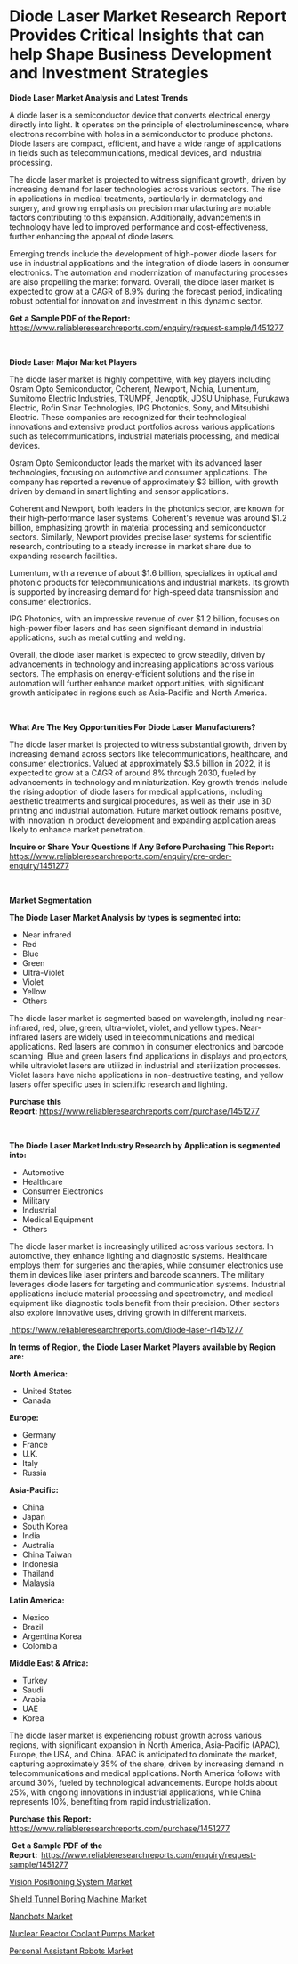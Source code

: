 <p><h1>Diode Laser Market Research Report Provides Critical Insights that can help Shape Business Development and Investment Strategies</h1></p><p><strong>Diode Laser Market Analysis and Latest Trends</strong></p>
<p><p>A diode laser is a semiconductor device that converts electrical energy directly into light. It operates on the principle of electroluminescence, where electrons recombine with holes in a semiconductor to produce photons. Diode lasers are compact, efficient, and have a wide range of applications in fields such as telecommunications, medical devices, and industrial processing.</p><p>The diode laser market is projected to witness significant growth, driven by increasing demand for laser technologies across various sectors. The rise in applications in medical treatments, particularly in dermatology and surgery, and growing emphasis on precision manufacturing are notable factors contributing to this expansion. Additionally, advancements in technology have led to improved performance and cost-effectiveness, further enhancing the appeal of diode lasers.</p><p>Emerging trends include the development of high-power diode lasers for use in industrial applications and the integration of diode lasers in consumer electronics. The automation and modernization of manufacturing processes are also propelling the market forward. Overall, the diode laser market is expected to grow at a CAGR of 8.9% during the forecast period, indicating robust potential for innovation and investment in this dynamic sector.</p></p>
<p><strong>Get a Sample PDF of the Report:&nbsp;</strong> <a href="https://www.reliableresearchreports.com/enquiry/request-sample/1451277?utm_campaign=37&utm_medium=2&utm_source=Github&utm_content=ia&utm_term=17022025&utm_id=diode-laser">https://www.reliableresearchreports.com/enquiry/request-sample/1451277</a></p>
<p>&nbsp;</p>
<p><strong>Diode Laser Major Market Players</strong></p>
<p><p>The diode laser market is highly competitive, with key players including Osram Opto Semiconductor, Coherent, Newport, Nichia, Lumentum, Sumitomo Electric Industries, TRUMPF, Jenoptik, JDSU Uniphase, Furukawa Electric, Rofin Sinar Technologies, IPG Photonics, Sony, and Mitsubishi Electric. These companies are recognized for their technological innovations and extensive product portfolios across various applications such as telecommunications, industrial materials processing, and medical devices.</p><p>Osram Opto Semiconductor leads the market with its advanced laser technologies, focusing on automotive and consumer applications. The company has reported a revenue of approximately $3 billion, with growth driven by demand in smart lighting and sensor applications.</p><p>Coherent and Newport, both leaders in the photonics sector, are known for their high-performance laser systems. Coherent's revenue was around $1.2 billion, emphasizing growth in material processing and semiconductor sectors. Similarly, Newport provides precise laser systems for scientific research, contributing to a steady increase in market share due to expanding research facilities.</p><p>Lumentum, with a revenue of about $1.6 billion, specializes in optical and photonic products for telecommunications and industrial markets. Its growth is supported by increasing demand for high-speed data transmission and consumer electronics.</p><p>IPG Photonics, with an impressive revenue of over $1.2 billion, focuses on high-power fiber lasers and has seen significant demand in industrial applications, such as metal cutting and welding.</p><p>Overall, the diode laser market is expected to grow steadily, driven by advancements in technology and increasing applications across various sectors. The emphasis on energy-efficient solutions and the rise in automation will further enhance market opportunities, with significant growth anticipated in regions such as Asia-Pacific and North America.</p></p>
<p>&nbsp;</p>
<p><strong>What Are The Key Opportunities For Diode Laser Manufacturers?</strong></p>
<p><p>The diode laser market is projected to witness substantial growth, driven by increasing demand across sectors like telecommunications, healthcare, and consumer electronics. Valued at approximately $3.5 billion in 2022, it is expected to grow at a CAGR of around 8% through 2030, fueled by advancements in technology and miniaturization. Key growth trends include the rising adoption of diode lasers for medical applications, including aesthetic treatments and surgical procedures, as well as their use in 3D printing and industrial automation. Future market outlook remains positive, with innovation in product development and expanding application areas likely to enhance market penetration.</p></p>
<p><strong>Inquire or Share Your Questions If Any Before Purchasing This Report:</strong> <a href="https://www.reliableresearchreports.com/enquiry/pre-order-enquiry/1451277?utm_campaign=37&utm_medium=2&utm_source=Github&utm_content=ia&utm_term=17022025&utm_id=diode-laser">https://www.reliableresearchreports.com/enquiry/pre-order-enquiry/1451277</a></p>
<p>&nbsp;</p>
<p><strong>Market Segmentation</strong></p>
<p><strong>The Diode Laser Market Analysis by types is segmented into:</strong></p>
<p><ul><li>Near infrared</li><li>Red</li><li>Blue</li><li>Green</li><li>Ultra-Violet</li><li>Violet</li><li>Yellow</li><li>Others</li></ul></p>
<p><p>The diode laser market is segmented based on wavelength, including near-infrared, red, blue, green, ultra-violet, violet, and yellow types. Near-infrared lasers are widely used in telecommunications and medical applications. Red lasers are common in consumer electronics and barcode scanning. Blue and green lasers find applications in displays and projectors, while ultraviolet lasers are utilized in industrial and sterilization processes. Violet lasers have niche applications in non-destructive testing, and yellow lasers offer specific uses in scientific research and lighting.</p></p>
<p><strong>Purchase this Report:&nbsp;</strong><a href="https://www.reliableresearchreports.com/purchase/1451277?utm_campaign=37&utm_medium=2&utm_source=Github&utm_content=ia&utm_term=17022025&utm_id=diode-laser">https://www.reliableresearchreports.com/purchase/1451277</a></p>
<p>&nbsp;</p>
<p><strong>The Diode Laser Market Industry Research by Application is segmented into:</strong></p>
<p><ul><li>Automotive</li><li>Healthcare</li><li>Consumer Electronics</li><li>Military</li><li>Industrial</li><li>Medical Equipment</li><li>Others</li></ul></p>
<p><p>The diode laser market is increasingly utilized across various sectors. In automotive, they enhance lighting and diagnostic systems. Healthcare employs them for surgeries and therapies, while consumer electronics use them in devices like laser printers and barcode scanners. The military leverages diode lasers for targeting and communication systems. Industrial applications include material processing and spectrometry, and medical equipment like diagnostic tools benefit from their precision. Other sectors also explore innovative uses, driving growth in different markets.</p></p>
<p><a href="https://www.reliableresearchreports.com/diode-laser-r1451277?utm_campaign=37&utm_medium=2&utm_source=Github&utm_content=ia&utm_term=17022025&utm_id=diode-laser">&nbsp;https://www.reliableresearchreports.com/diode-laser-r1451277</a></p>
<p><strong>In terms of Region, the Diode Laser Market Players available by Region are:</strong></p>
<p>
    <p> <strong> North America: </strong>
        <ul>
            <li>United States</li>
            <li>Canada</li>
        </ul>
        </p> 
    <p> <strong> Europe: </strong>
        <ul>
            <li>Germany</li>
            <li>France</li>
            <li>U.K.</li>
            <li>Italy</li>
            <li>Russia</li>
        </ul>
        </p> 
    <p> <strong> Asia-Pacific: </strong>
        <ul>
            <li>China</li>
            <li>Japan</li>
            <li>South Korea</li>
            <li>India</li>
            <li>Australia</li>
            <li>China Taiwan</li>
            <li>Indonesia</li>
            <li>Thailand</li>
            <li>Malaysia</li>
        </ul>
        </p> 
    <p> <strong> Latin America: </strong>
        <ul>
            <li>Mexico</li>
            <li>Brazil</li>
            <li>Argentina Korea</li>
            <li>Colombia</li>
        </ul>
        </p> 
    <p> <strong> Middle East & Africa: </strong>
        <ul>
            <li>Turkey</li>
            <li>Saudi</li>
            <li>Arabia</li>
            <li>UAE</li>
            <li>Korea</li>
        </ul>
    </p>
    </p>
<p><p>The diode laser market is experiencing robust growth across various regions, with significant expansion in North America, Asia-Pacific (APAC), Europe, the USA, and China. APAC is anticipated to dominate the market, capturing approximately 35% of the share, driven by increasing demand in telecommunications and medical applications. North America follows with around 30%, fueled by technological advancements. Europe holds about 25%, with ongoing innovations in industrial applications, while China represents 10%, benefiting from rapid industrialization.</p></p>
<p><strong>Purchase this Report: </strong><a href="https://www.reliableresearchreports.com/purchase/1451277?utm_campaign=37&utm_medium=2&utm_source=Github&utm_content=ia&utm_term=17022025&utm_id=diode-laser">https://www.reliableresearchreports.com/purchase/1451277</a></p>
<p>&nbsp;<strong>Get a Sample PDF of the Report:&nbsp;&nbsp;</strong><a href="https://www.reliableresearchreports.com/enquiry/request-sample/1451277?utm_campaign=37&utm_medium=2&utm_source=Github&utm_content=ia&utm_term=17022025&utm_id=diode-laser">https://www.reliableresearchreports.com/enquiry/request-sample/1451277</a></p>
<p><strong></strong></p>
<p><p><a href="https://github.com/scaseiargas/Market-Research-Report-List-1/blob/main/vision-positioning-system-market.md?utm_campaign=37&utm_medium=2&utm_source=Github&utm_content=ia&utm_term=17022025&utm_id=diode-laser">Vision Positioning System Market</a></p><p><a href="https://github.com/ngozudapshi/Market-Research-Report-List-1/blob/main/shield-tunnel-boring-machine-market.md?utm_campaign=37&utm_medium=2&utm_source=Github&utm_content=ia&utm_term=17022025&utm_id=diode-laser">Shield Tunnel Boring Machine Market</a></p><p><a href="https://github.com/ramraomeyie/Market-Research-Report-List-1/blob/main/nanobots-market.md?utm_campaign=37&utm_medium=2&utm_source=Github&utm_content=ia&utm_term=17022025&utm_id=diode-laser">Nanobots Market</a></p><p><a href="https://github.com/vitrilaoire/Market-Research-Report-List-1/blob/main/nuclear-reactor-coolant-pumps-market.md?utm_campaign=37&utm_medium=2&utm_source=Github&utm_content=ia&utm_term=17022025&utm_id=diode-laser">Nuclear Reactor Coolant Pumps Market</a></p><p><a href="https://github.com/namaqbagels64/Market-Research-Report-List-1/blob/main/personal-assistant-robots-market.md?utm_campaign=37&utm_medium=2&utm_source=Github&utm_content=ia&utm_term=17022025&utm_id=diode-laser">Personal Assistant Robots Market</a></p></p>